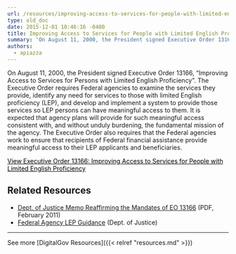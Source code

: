 ```yaml
---
url: /resources/improving-access-to-services-for-people-with-limited-english-proficiency-e-o-13166/
type: old_doc
date: 2015-12-01 10:46:16 -0400
title: Improving Access to Services for People with Limited English Proficiency (EO 13166)
summary: 'On August 11, 2000, the President signed Executive Order 13166, &#8220;Improving Access to Services for Persons with Limited English Proficiency&#8221;. The Executive Order requires Federal agencies to examine the services they provide, identify any need for services to those with limited English proficiency (LEP), and develop and implement a system to provide those services so'
authors:
  - apiazza
---
```


On August 11, 2000, the President signed Executive Order 13166, &#8220;Improving Access to Services for Persons with Limited English Proficiency&#8221;. The Executive Order requires Federal agencies to examine the services they provide, identify any need for services to those with limited English proficiency (LEP), and develop and implement a system to provide those services so LEP persons can have meaningful access to them. It is expected that agency plans will provide for such meaningful access consistent with, and without unduly burdening, the fundamental mission of the agency. The Executive Order also requires that the Federal agencies work to ensure that recipients of Federal financial assistance provide meaningful access to their LEP applicants and beneficiaries.

<a class="button" style="color: #000000" href="http://www.justice.gov/crt/about/cor/Pubs/eolep.pdf">View Executive Order 13166: Improving Access to Services for People with Limited English Proficiency</a>

## Related Resources

  * [Dept. of Justice Memo Reaffirming the Mandates of EO 13166](http://www.justice.gov/crt/lep/13166/AG_021711_EO_13166_Memo_to_Agencies_with_Supplement.pdf) (PDF, February 2011)
  * [Federal Agency LEP Guidance](http://www.justice.gov/crt/lep/guidance/guidance_index.html) (Dept. of Justice)

* * *

See more [DigitalGov Resources]({{< relref "resources.md" >}})